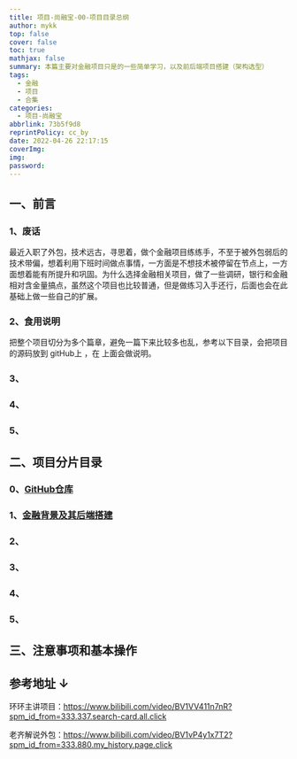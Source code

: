 ```yaml
---
title: 项目-尚融宝-00-项目目录总纲
author: mykk
top: false
cover: false
toc: true
mathjax: false
summary: 本篇主要对金融项目只是的一些简单学习，以及前后端项目搭建（架构选型）
tags:
  - 金融
  - 项目
  - 合集
categories:
  - 项目-尚融宝
abbrlink: 73b5f9d8
reprintPolicy: cc_by
date: 2022-04-26 22:17:15
coverImg:
img:
password:
---
```




## 一、前言

### 1、废话

最近入职了外包，技术远古，寻思着，做个金融项目练练手，不至于被外包弱后的技术带偏，想着利用下班时间做点事情，一方面是不想技术被停留在节点上，一方面想着能有所提升和巩固。为什么选择金融相关项目，做了一些调研，银行和金融相对含金量搞点，虽然这个项目也比较普通，但是做练习入手还行，后面也会在此基础上做一些自己的扩展。



### 2、食用说明

把整个项目切分为多个篇章，避免一篇下来比较多也乱，参考以下目录，会把项目的源码放到 gitHub上 ，在 上面会做说明。

### 3、

### 4、

### 5、



## 二、项目分片目录

### 0、[GitHub仓库](https://github.com/mykkTo/shangrongbao)



### 1、[金融背景及其后端搭建](/posts/a6407b24)

### 2、

### 3、

### 4、

### 5、



## 三、注意事项和基本操作





### 





## 参考地址 ↓



环环主讲项目：https://www.bilibili.com/video/BV1VV411n7nR?spm_id_from=333.337.search-card.all.click

老齐解说外包：https://www.bilibili.com/video/BV1vP4y1x7T2?spm_id_from=333.880.my_history.page.click





